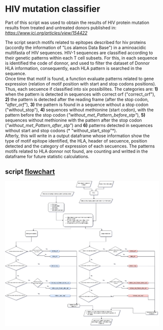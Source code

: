

# HIV mutation classifier

Part of this script was used to obtain the results of HIV protein mutation results from treated and untreated donors published in:
*https://www.jci.org/articles/view/154422*

The script search motifs related to epitopes described for hiv proteins (accordly the information of "Los alamos Data Base")
in a aminoacidic multifasta of HIV sequences. HIV-1 sequences are classified according to their genetic patterns within each T cell subsets. For this, in each sequence is identified the code of donnor, and used to filter the dataset of Donnor HLA information, consequently, each HLA pattern is searched in the sequence.<br /> Once time that motif is found, a function evaluate patterns related to gene expression (relation of motif position with start and stop codons positions). Thus, each secuence if classified into six possibilites. The categories are: **1)** when the pattern is detected in sequences with correct orf ("correct_orf"), **2)** the pattern is detected after the reading frame (after the stop codon, *"after_orf"*), **3)** the pattern is found in a sequence without a stop codon ("without_stop"), **4)** sequences without methionine (start codon), with the pattern before the stop codon (*"without_met_Pattern_before_stp"*), **5)** sequences without methionine with the pattern after the stop codon (*"without_met_Pattern_after_stp"*) and **6)** patterns detected in sequences without start and stop codons (* "without_start_stop"*).<br /> Afterly, this will write in a output dataframe whose information show the type of motif epitope identified, the HLA, header of secuence, position detected and the category of expression of each secuences. The patterns motifs related to HLA donnor not found, are counting and writted in the dataframe for future statistic calculations.

## script [flowchart](https://github.com/Fernando-GMzr/HIV_mutations/blob/master/fluxogram.png)

![flowchart](https://github.com/Fernando-GMzr/HIV_mutations/blob/master/fluxogram.png)


